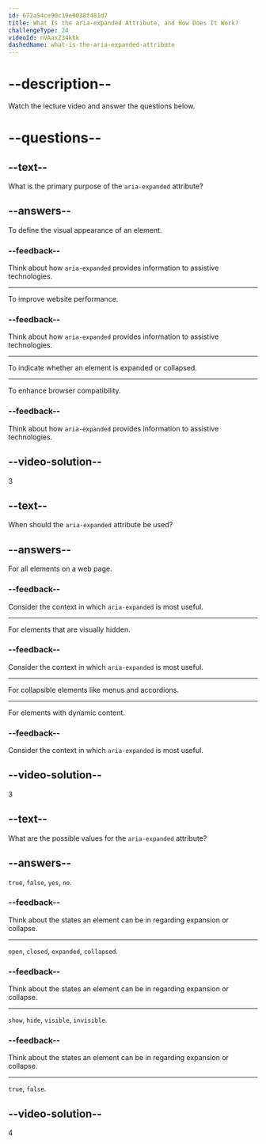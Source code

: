 ```yaml
---
id: 672a54ce90c19e9038f481d7
title: What Is the aria-expanded Attribute, and How Does It Work?
challengeType: 24
videoId: nVAaxZ34khk
dashedName: what-is-the-aria-expanded-attribute
---
```


# --description--

Watch the lecture video and answer the questions below.

# --questions--

## --text--

What is the primary purpose of the `aria-expanded` attribute?

## --answers--

To define the visual appearance of an element.

### --feedback--

Think about how `aria-expanded` provides information to assistive technologies.

---

To improve website performance.

### --feedback--

Think about how `aria-expanded` provides information to assistive technologies.

---

To indicate whether an element is expanded or collapsed.

---

To enhance browser compatibility.

### --feedback--

Think about how `aria-expanded` provides information to assistive technologies.

## --video-solution--

3

## --text--

When should the `aria-expanded` attribute be used?

## --answers--

For all elements on a web page.

### --feedback--

Consider the context in which `aria-expanded` is most useful.

---

For elements that are visually hidden.

### --feedback--

Consider the context in which `aria-expanded` is most useful.

---

For collapsible elements like menus and accordions.

---

For elements with dynamic content.

### --feedback--

Consider the context in which `aria-expanded` is most useful.

## --video-solution--

3

## --text--

What are the possible values for the `aria-expanded` attribute?

## --answers--

`true`, `false`, `yes`, `no`.

### --feedback--

Think about the states an element can be in regarding expansion or collapse.

---

`open`, `closed`, `expanded`, `collapsed`.

### --feedback--

Think about the states an element can be in regarding expansion or collapse.

---

`show`, `hide`, `visible`, `invisible`.

### --feedback--

Think about the states an element can be in regarding expansion or collapse.

---

`true`, `false`.

## --video-solution--

4
